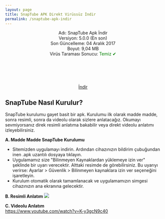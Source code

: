```yaml
---
layout: page
title: SnapTube APK Direkt Virüssüz İndir
permalink: /snaptube-apk-indir
---
```


<script async src="//pagead2.googlesyndication.com/pagead/js/adsbygoogle.js"></script>
<!-- KingBaglanti -->
<ins class="adsbygoogle"
     style="display:block"
     data-ad-client="ca-pub-7942429830883405"
     data-ad-slot="4590880399"
     data-ad-format="link"></ins>
<script>
(adsbygoogle = window.adsbygoogle || []).push({});
</script>
<center>
Adı: SnapTube Apk İndir<br />
Versiyon: 5.0.0 (En son)<br />
Son Güncelleme: 04 Aralık 2017<br />
Boyut: 9,04 MB<br />
Virüs Taraması Sonucu: <span style="color:green;">Temiz &#10004;</span><br/>
<center>
<script async="" src="//pagead2.googlesyndication.com/pagead/js/adsbygoogle.js"></script>
<!-- 200 90 -->
<ins class="adsbygoogle" data-ad-client="ca-pub-7942429830883405" data-ad-slot="4977168797" style="display: inline-block; height: 90px; width: 200px;"></ins>
<script>
(adsbygoogle = window.adsbygoogle || []).push({});
</script>
</center>
<a target="_blank" href="http://www.snaptubeindir.com/snaptube-4-26-0-9624.apk" target="_blank">İndir</a>

</center>
<h2>SnapTube Nasıl Kurulur?</h2>
SnapTube kurulumu gayet basit bir apk. Kurulumu ilk olarak madde madde, sonra resimli, sonra da videolu olarak sizlere anlatacağız. Okumayı sevmiyorsanız direk resimli anlatıma bakabilir veya direkt videolu anlatımı izleyebilirsiniz.

<strong>A. Madde Madde SnapTube Kurulumu</strong>
<ul><li>Sitemizden uygulamayı indirin. Ardından cihazınızın bildirim çubuğundan inen .apk uzantılı dosyaya tıklayın.</li>
<li>Uygulamamız size "Bilinmeyen Kaynaklardan yüklemeye izin ver" şeklinde bir uyarı verecektir. Alttaki resimde de görebilirsiniz. Bu uyarıyı verirse: Ayarlar > Güvenlik > Bilinmeyen kaynaklara izin ver seçeneğini işaretleyin.</li>
<li>Kurulum otomatik olarak tamamlanacak ve uygulamamızın simgesi cihazınızın ana ekranına gelecektir.</li>
     </ul>

<strong>B. Resimli Anlatım</strong>
<img src="http://www.snaptubeindir.com/snaptube.jpg">

<strong>C. Videolu Anlatım</strong><br>
<a target="_blank" rel="nofollow" href="https://www.youtube.com/watch?v=K-y3gcN9c40">https://www.youtube.com/watch?v=K-y3gcN9c40</a>
